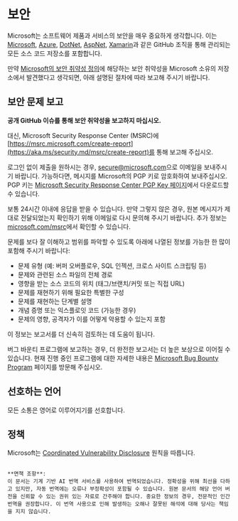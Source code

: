 # 보안

Microsoft는 소프트웨어 제품과 서비스의 보안을 매우 중요하게 생각합니다. 이는 [Microsoft](https://github.com/Microsoft), [Azure](https://github.com/Azure), [DotNet](https://github.com/dotnet), [AspNet](https://github.com/aspnet), [Xamarin](https://github.com/xamarin)과 같은 GitHub 조직을 통해 관리되는 모든 소스 코드 저장소를 포함합니다.

만약 [Microsoft의 보안 취약성 정의](https://aka.ms/security.md/definition)에 해당하는 보안 취약성을 Microsoft 소유의 저장소에서 발견했다고 생각되면, 아래 설명된 절차에 따라 보고해 주시기 바랍니다.

## 보안 문제 보고

**공개 GitHub 이슈를 통해 보안 취약성을 보고하지 마십시오.**

대신, Microsoft Security Response Center (MSRC)에 [https://msrc.microsoft.com/create-report](https://aka.ms/security.md/msrc/create-report)를 통해 보고해 주십시오.

로그인 없이 제출을 원하시는 경우, [secure@microsoft.com](mailto:secure@microsoft.com)으로 이메일을 보내주시기 바랍니다. 가능하다면, 메시지를 Microsoft의 PGP 키로 암호화하여 보내주십시오. PGP 키는 [Microsoft Security Response Center PGP Key 페이지](https://aka.ms/security.md/msrc/pgp)에서 다운로드할 수 있습니다.

보통 24시간 이내에 응답을 받을 수 있습니다. 만약 그렇지 않은 경우, 원본 메시지가 제대로 전달되었는지 확인하기 위해 이메일로 다시 문의해 주시기 바랍니다. 추가 정보는 [microsoft.com/msrc](https://www.microsoft.com/msrc)에서 확인할 수 있습니다.

문제를 보다 잘 이해하고 범위를 파악할 수 있도록 아래에 나열된 정보를 가능한 한 많이 포함해 주시기 바랍니다:

* 문제 유형 (예: 버퍼 오버플로우, SQL 인젝션, 크로스 사이트 스크립팅 등)
* 문제와 관련된 소스 파일의 전체 경로
* 영향을 받는 소스 코드의 위치 (태그/브랜치/커밋 또는 직접 URL)
* 문제를 재현하기 위해 필요한 특별한 구성
* 문제를 재현하는 단계별 설명
* 개념 증명 또는 익스플로잇 코드 (가능한 경우)
* 문제의 영향, 공격자가 이를 어떻게 악용할 수 있는지 포함

이 정보는 보고서를 더 신속히 검토하는 데 도움이 됩니다.

버그 바운티 프로그램에 보고하는 경우, 더 완전한 보고서는 더 높은 보상으로 이어질 수 있습니다. 현재 진행 중인 프로그램에 대한 자세한 내용은 [Microsoft Bug Bounty Program](https://aka.ms/security.md/msrc/bounty) 페이지를 방문해 주십시오.

## 선호하는 언어

모든 소통은 영어로 이루어지기를 선호합니다.

## 정책

Microsoft는 [Coordinated Vulnerability Disclosure](https://aka.ms/security.md/cvd) 원칙을 따릅니다.
```

**면책 조항**:  
이 문서는 기계 기반 AI 번역 서비스를 사용하여 번역되었습니다. 정확성을 위해 최선을 다하고 있지만, 자동 번역에는 오류나 부정확성이 포함될 수 있습니다. 원본 문서의 해당 언어 버전을 신뢰할 수 있는 권위 있는 자료로 간주해야 합니다. 중요한 정보의 경우, 전문적인 인간 번역을 권장합니다. 이 번역 사용으로 인해 발생하는 오해나 잘못된 해석에 대해 당사는 책임을 지지 않습니다.